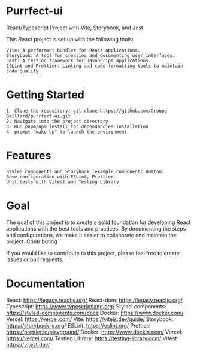 # Purrfect-ui

React/Typescript Project with Vite, Storybook, and Jest

This React project is set up with the following tools:

    Vite: A performant bundler for React applications.
    Storybook: A tool for creating and documenting user interfaces.
    Jest: A testing framework for JavaScript applications.
    ESLint and Prettier: Linting and code formatting tools to maintain code quality.

# Getting Started

    1- Clone the repository: git clone https://github.com/Groupe-Gaillard/purrfect-ui.git
    2. Navigate into the project directory
    3- Run pnpm/npm install for dependancies installation
    4- prompt "make up" to launch the environment

# Features

    Styled Components and Storybook (example component: Button)
    Base configuration with ESLint, Prettier
    Unit tests with Vitest and Testing Library

# Goal

The goal of this project is to create a solid foundation for developing React applications with the best tools and practices. By documenting the steps and configurations, we make it easier to collaborate and maintain the project.
Contributing

If you would like to contribute to this project, please feel free to create issues or pull requests.

# Documentation

React: https://legacy.reactjs.org/
React-dom: https://legacy.reactjs.org/
Typescript: https://www.typescriptlang.org/
Styled-components: https://styled-components.com/docs
Docker: https://www.docker.com/
Vercel: https://vercel.com/
Vite: https://vitejs.dev/guide/
Storybook: https://storybook.js.org/
ESLint: https://eslint.org/
Prettier: https://prettier.io/playground/
Docker: https://www.docker.com/
Vercel: https://vercel.com/
Testing Library: https://testing-library.com/
Vitest: https://vitest.dev/
